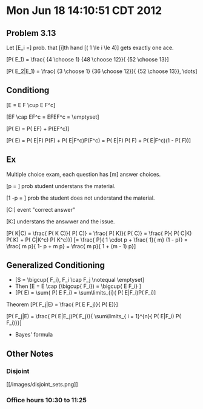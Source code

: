 # Mon Jun 18 14:10:51 CDT 2012

## Problem 3.13

Let \[E_i =\]  prob. that \[i\]th hand \[( 1 \le i \le 4)\] 
gets exactly one ace.

\[P( E_1) = \frac{ {4 \choose 1} {48 \choose 12}}{ {52 \choose 13}\]

\[P( E_2|E_1) = \frac{ {3 \choose 1} {36 \choose 12}}{ {52 \choose 13}}, \dots\]


## Conditiong

\[E = E F \cup E F^c\]

\[EF \cap EF^c = EFEF^c = \emptyset\]

\[P( E) = P( EF) + P(EF^c)\]

\[P( E) = P( E|F) P(F) + P( E|F^c)P(F^c) = P( E|F) P( F) + P( E|F^c)(1 - P( F))\]

## Ex
Multiple choice exam, each question has \[m\] answer choices.

\[p = \] prob student understans the material.

\[1 -p = \] prob the student does not understand the material. 

\[C:\] event "correct answer"

\[K:\] understans the answwer and the issue.

\[P( K|C) = \frac{ P( K C)}{ P( C)} = \frac{ P( K)}{ P( C)} = \frac{ P}{ P( C|K) P( K) + P( C|K^c) P( K^c)}\] 
\[= \frac{ P}{ 1 \cdot p + \frac{ 1}{ m} (1 - p)} = \frac{ m p}{ 1- p + m p} = \frac{ m p}{ 1 + (m - 1) p}\]


## Generalized Conditioning

* \[S = \bigcup{ F_i}, F_i \cap F_j \notequal \emptyset\]
* Then \[E = E \cap (\bigcup{ F_i}) = \bigcup{ E F_i} \]
* \[P( E) = \sum{ P( E F_i) = \sum\limits_{i}{ P( E|F_i)P( F_i)\]

Theorem \[P( F_j|E) = \frac{ P( E F_j)}{ P( E)}\]

\[P( F_j|E) = \frac{ P( E|E_j)P( F_j)}{ \sum\limits_{ i = 1}^{n}{ P( E|F_i) P( F_i)}}\]
  * Bayes' formula



## Other Notes

### Disjoint
[[/images/disjoint_sets.png]]


### Office hours 10:30 to 11:25
